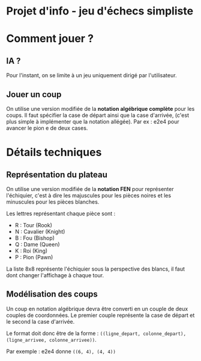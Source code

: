 # Projet d'info - jeu d'échecs simpliste

# Comment jouer ?

## IA ?
Pour l'instant, on se limite à un jeu uniquement dirigé par l'utilisateur.

## Jouer un coup
On utilise une version modifiée de la **notation algébrique complète** pour les coups. Il faut spécifier la case de départ ainsi que la case d'arrivée, (c'est plus simple à implémenter que la notation allégée). Par ex : e2e4 pour avancer le pion e de deux cases.

# Détails techniques

## Représentation du plateau
On utilise une version modifiée de la **notation FEN** pour représenter l'échiquier, c'est à dire les majuscules pour les pièces noires et les minuscules pour les pièces blanches.

Les lettres représentant chaque pièce sont :
* R : Tour (Rook)
* N : Cavalier (Knight)
* B : Fou (Bishop)
* Q : Dame (Queen)
* K : Roi (King)
* P : Pion (Pawn)

La liste 8x8 représente l'échiquier sous la perspective des blancs, il faut dont changer l'affichage à chaque tour.

## Modélisation des coups
Un coup en notation algébrique devra être converti en un couple de deux couples de coordonnées. Le premier couple représente la case de départ et le second la case d'arrivée.

Le format doit donc être de la forme : `((ligne_depart, colonne_depart), (ligne_arrivee, colonne_arrivee))`.

Par exemple : e2e4 donne `((6, 4), (4, 4))`
